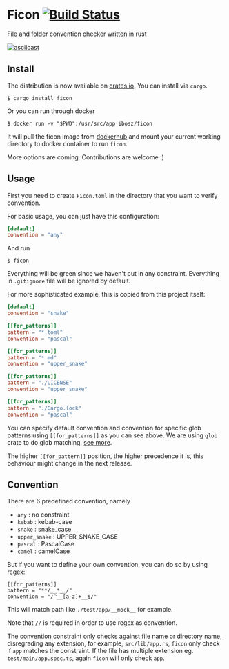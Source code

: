 # Ficon [![Build Status](https://travis-ci.com/iboss-ptk/ficon.svg?branch=master)](https://travis-ci.com/iboss-ptk/ficon)
File and folder convention checker written in rust

[![asciicast](https://asciinema.org/a/rHTVDEyIvLPfC1DjlgeKnuCgM.svg)](https://asciinema.org/a/rHTVDEyIvLPfC1DjlgeKnuCgM)

## Install

The distribution is now available on [crates.io](https://crates.io/). You can install via `cargo`.

```
$ cargo install ficon
```

Or you can run through docker

```
$ docker run -v "$PWD":/usr/src/app ibosz/ficon
```

It will pull the ficon image from [dockerhub](https://hub.docker.com/r/ibosz/ficon)
and mount your current working directory to docker container to run `ficon`.

More options are coming. Contributions are welcome :)

## Usage

First you need to create `Ficon.toml` in the directory that you want to verify convention.

For basic usage, you can just have this configuration:

```toml
[default]
convention = "any"
```

And run
```
$ ficon
```

Everything will be green since we haven't put in any constraint.
Everything in `.gitignore` file will be ignored by default.


For more sophisticated example, this is copied from this project itself:

```toml
[default]
convention = "snake"

[[for_patterns]]
pattern = "*.toml"
convention = "pascal"

[[for_patterns]]
pattern = "*.md"
convention = "upper_snake"

[[for_patterns]]
pattern = "./LICENSE"
convention = "upper_snake"

[[for_patterns]]
pattern = "./Cargo.lock"
convention = "pascal"
```

You can specify default convention and convention for specific glob patterns using `[[for_patterns]]` as you can see above.
We are using `glob` crate to do glob matching, [see more](https://docs.rs/glob/0.3.0/glob/struct.Pattern.html).

The higher `[[for_pattern]]` position, the higher precedence it is, this behaviour might change in the next release.

## Convention

There are 6 predefined convention, namely
* `any` : no constraint
* `kebab` : kebab-case
* `snake` : snake_case
* `upper_snake` : UPPER_SNAKE_CASE
* `pascal` : PascalCase
* `camel` : camelCase

But if you want to define your own convention, you can do so by using regex:

```
[[for_patterns]]
pattern = "**/__*__/"
convention = "/^__[a-z]+__$/"
```

This will match path like `./test/app/__mock__` for example.

Note that `//` is required in order to use regex as convention.

The convention constraint only checks against file name or directory name, disregrading any extension,
for example, `src/lib/app.rs`, `ficon` only check if `app` matches the constraint.
If the file has multiple extension eg. `test/main/app.spec.ts`, again `ficon` will only check `app`.

